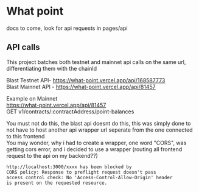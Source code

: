 # What point

docs to come, look for api requests in pages/api

## API calls
This project batches both testnet and mainnet api calls on the same url, differentiating them with the chainId      
   
Blast Testnet API- https://what-point.vercel.app/api/168587773    
Blast Mainnet API - https://what-point.vercel.app/api/81457  

Example on Mainnet  
https://what-point.vercel.app/api/81457     
GET v1/contracts/:contractAddress/point-balances   




You must not do this, the blast api doesnt do this, this was simply done to not have to host another api wrapper url seperate from the one connected to this frontend   
You may wonder, why i had to create a wrapper, one word "CORS", was getting cors error, and i decided to use a wrapper (routing all frontend request to the api on my backend??)    

```
http://localhost:3000/xxxx has been blocked by 
CORS policy: Response to preflight request doesn't pass 
access control check: No 'Access-Control-Allow-Origin' header 
is present on the requested resource.
```